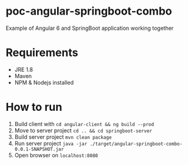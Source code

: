 # poc-angular-springboot-combo
Example of Angular 6 and SpringBoot application working together

# Requirements
- JRE 1.8
- Maven
- NPM & Nodejs installed

# How to run

1. Build client with `cd angular-client && ng build --prod`
2. Move to server project `cd .. && cd springboot-server`
3. Build server project `mvn clean package`
4. Run server project `java -jar ./target/angular-springboot-combo-0.0.1-SNAPSHOT.jar`
5. Open browser on `localhost:8080`
